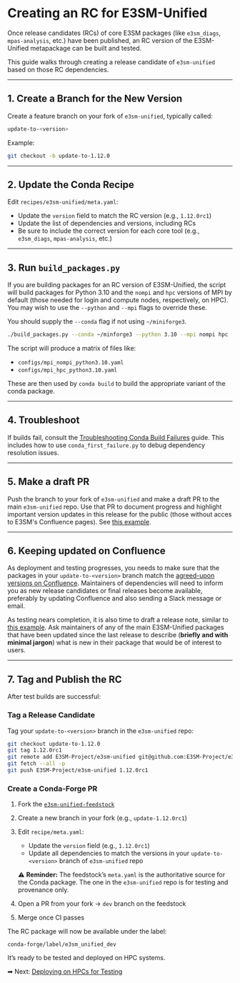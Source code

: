 # Creating an RC for E3SM-Unified

Once release candidates (RCs) of core E3SM packages (like `e3sm_diags`,
`mpas-analysis`, etc.) have been published, an RC version of the E3SM-Unified
metapackage can be built and tested.

This guide walks through creating a release candidate of `e3sm-unified` based
on those RC dependencies.

---

## 1. Create a Branch for the New Version

Create a feature branch on your fork of `e3sm-unified`, typically called:

```bash
update-to-<version>
```

Example:

```bash
git checkout -b update-to-1.12.0
```

---

## 2. Update the Conda Recipe

Edit `recipes/e3sm-unified/meta.yaml`:

* Update the `version` field to match the RC version (e.g., `1.12.0rc1`)
* Update the list of dependencies and versions, including RCs
* Be sure to include the correct version for each core tool (e.g.,
  `e3sm_diags`, `mpas-analysis`, etc.)

---
## 3. Run `build_packages.py`

If you are building packages for an RC version of E3SM-Unified, the script
will build packages for Python 3.10 and the `nompi` and `hpc` versions of MPI
by default (those needed for login and compute nodes, respectively, on HPC).
You may wish to use the `--python` and `--mpi` flags to override these.

You should supply the `--conda` flag if not using `~/miniforge3`.

```bash
./build_packages.py --conda ~/minforge3 --python 3.10 --mpi nompi hpc
```

The script will produce a matrix of files like:

* `configs/mpi_nompi_python3.10.yaml`
* `configs/mpi_hpc_python3.10.yaml`

These are then used by `conda build` to build the appropriate variant of
the conda package.

---

## 4. Troubleshoot

If builds fail, consult the
[Troubleshooting Conda Build Failures](rc-troubleshooting.md) guide.
This includes how to use `conda_first_failure.py` to debug dependency
resolution issues.

---

## 5. Make a draft PR

Push the branch to your fork of `e3sm-unified` and make a draft PR to the
main `e3sm-unified` repo.  Use that PR to document progress and highlight
important version updates in this release for the public (those without
acces to E3SM's Confluence pages). See
[this example](https://github.com/E3SM-Project/e3sm-unified/pull/125).

---

## 6. Keeping updated on Confluence

As deployment and testing progresses, you needs to make sure that the packages
in your `update-to-<version>` branch match the
[agreed-upon versions on Confluence](https://e3sm.atlassian.net/wiki/spaces/DOC/pages/129732419/Packages+in+the+E3SM+Unified+conda+environment#Next-versions).
Maintainers of dependencies will need to inform you as new release candidates
or final releases become available, preferably by updating Confluence and also
sending a Slack message or email.

As testing nears completion, it is also time to draft a release note, similar
to [this example](https://e3sm.atlassian.net/wiki/spaces/DOC/pages/4908515329/E3SM-Unified+1.11.0+release+notes).
Ask maintainers of any of the main E3SM-Unified packages that have been
updated since the last release to describe (**briefly and with minimal
jargon**) what is new in their package that would be of interest to users.

---

## 7. Tag and Publish the RC

After test builds are successful:

### Tag a Release Candidate

Tag your `update-to-<version>` branch in the `e3sm-unified` repo:

```bash
git checkout update-to-1.12.0
git tag 1.12.0rc1
git remote add E3SM-Project/e3sm-unified git@github.com:E3SM-Project/e3sm-unified.git
git fetch --all -p
git push E3SM-Project/e3sm-unified 1.12.0rc1
```

### Create a Conda-Forge PR

1. Fork the [`e3sm-unified-feedstock`](https://github.com/conda-forge/e3sm-unified-feedstock)

2. Create a new branch in your fork (e.g., `update-1.12.0rc1`)

3. Edit `recipe/meta.yaml`:

   * Update the `version` field (e.g., `1.12.0rc1`)
   * Update all dependencies to match the versions in your
     `update-to-<version>` branch of `e3sm-unified` repo

   ⚠️ **Reminder:** The feedstock’s `meta.yaml` is the authoritative source
   for the Conda package. The one in the `e3sm-unified` repo is for testing
   and provenance only.

4. Open a PR from your fork → `dev` branch on the feedstock

5. Merge once CI passes

The RC package will now be available under the label:

```
conda-forge/label/e3sm_unified_dev
```

It’s ready to be tested and deployed on HPC systems.

➡ Next: [Deploying on HPCs for Testing](../testing/deploying-on-hpcs.md)
